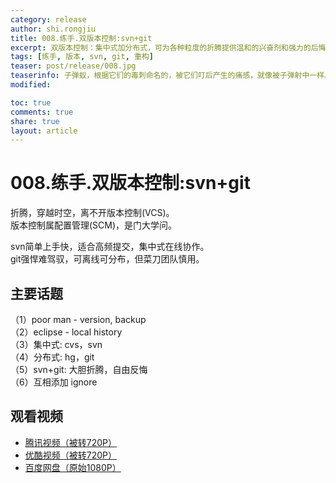 ```yaml
---
category: release
author: shi.rongjiu
title: 008.练手.双版本控制:svn+git
excerpt: 双版本控制：集中式加分布式，可为各种粒度的折腾提供温和的兴奋剂和强力的后悔药。
tags: [练手, 版本, svn, git, 重构]
teaser: post/release/008.jpg
teaserinfo: 子弹蚁，根据它们的毒刺命名的，被它们叮后产生的痛感，就像被子弹射中一样。大部分科学家称，这种昆虫的毒刺使人产生的痛感最为剧烈。
modified: 

toc: true
comments: true
share: true
layout: article
---
```


# 008.练手.双版本控制:svn+git

折腾，穿越时空，离不开版本控制(VCS)。  
版本控制属配置管理(SCM)，是门大学问。  

svn简单上手快，适合高频提交，集中式在线协作。  
git强悍难驾驭，可离线可分布，但菜刀团队慎用。

## 主要话题

（1）poor man - version, backup   
（2）eclipse - local history  
（3）集中式: cvs，svn  
（4）分布式: hg，git  
（5）svn+git: 大胆折腾，自由反悔  
（6）互相添加 ignore

## 观看视频

  * [腾讯视频（被转720P）](http://v.qq.com/x/page/d0148xtqijo.html)
  * [优酷视频（被转720P）](http://v.youku.com/v_show/id_XODE5MDA2MjI4.html)
  * [百度网盘（原始1080P）](http://pan.baidu.com/s/1bpITcpp)
